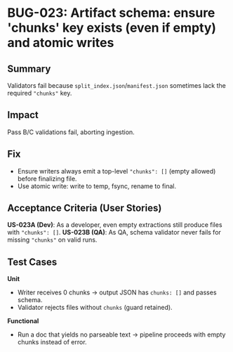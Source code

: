 # BUG-023: Artifact schema: ensure 'chunks' key exists (even if empty) and atomic writes


## Summary
Validators fail because `split_index.json`/`manifest.json` sometimes lack the required `"chunks"` key.

## Impact
Pass B/C validations fail, aborting ingestion.

## Fix
- Ensure writers always emit a top-level `"chunks": []` (empty allowed) before finalizing file.
- Use atomic write: write to temp, fsync, rename to final.

## Acceptance Criteria (User Stories)
**US-023A (Dev)**: As a developer, even empty extractions still produce files with `"chunks": []`.
**US-023B (QA)**: As QA, schema validator never fails for missing `"chunks"` on valid runs.

## Test Cases
**Unit**
- Writer receives 0 chunks → output JSON has `chunks: []` and passes schema.
- Validator rejects files without `chunks` (guard retained).

**Functional**
- Run a doc that yields no parseable text → pipeline proceeds with empty chunks instead of error.
